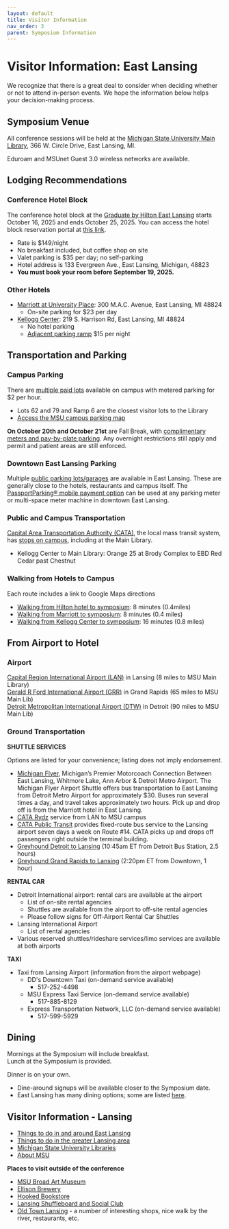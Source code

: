 ```yaml
---
layout: default
title: Visitor Information
nav_order: 3
parent: Symposium Information
---
```

# Visitor Information: East Lansing

We recognize that there is a great deal to consider when deciding whether or not to attend in-person events. We hope the information below helps your decision-making process.

## Symposium Venue

All conference sessions will be held at the [Michigan State University Main Library](https://lib.msu.edu/), 366 W. Circle Drive, East Lansing, MI.

Eduroam and MSUnet Guest 3.0 wireless networks are available.

## Lodging Recommendations

### Conference Hotel Block

The conference hotel block at the [Graduate by Hilton East Lansing](https://www.hilton.com/en/hotels/langegu-graduate-east-lansing) starts October 16, 2025 and ends October 25, 2025. You can access the hotel block reservation portal at [this link](https://book.passkey.com/e/51079089).

- Rate is $149/night
- No breakfast included, but coffee shop on site
- Valet parking is $35 per day; no self-parking
- Hotel address is 133 Evergreen Ave., East Lansing, Michigan, 48823
- **You must book your room before September 19, 2025.**

### Other Hotels

- [Marriott at University Place](https://www.marriott.com/en-us/hotels/lanea-marriott-east-lansing-at-university-place/overview/): 300 M.A.C. Avenue, East Lansing, MI 48824
  - On-site parking for $23 per day
- [Kellogg Center](https://kelloggcenter.com): 219 S. Harrison Rd, East Lansing, MI 48824
  - No hotel parking
  - [Adjacent parking ramp](https://kelloggcenter.com/parking) $15 per night

## Transportation and Parking

### Campus Parking

There are [multiple paid lots](https://parking.msu.edu/visitors) available on campus with metered parking for $2 per hour. 
- Lots 62 and 79 and Ramp 6 are the closest visitor lots to the Library
- [Access the MSU campus parking map](https://maps.msu.edu/interactive/index.php)

**On October 20th and October 21st** are Fall Break, with [complimentary meters and pay-by-plate parking](https://parking.msu.edu/about/complimentary-parking-information). Any overnight restrictions still apply and permit and patient areas are still enforced.

### Downtown East Lansing Parking

Multiple [public parking lots/garages](https://cityofeastlansing.com/2186/Live-Parking-Availability) are available in East Lansing. These are generally close to the hotels, restaurants and campus itself. The [PassportParking® mobile payment option](https://ppprk.com/park/) can be used at any parking meter or multi-space meter machine in downtown East Lansing.

### Public and Campus Transportation

[Capital Area Transportation Authority (CATA)](https://www.cata.org/), the local mass transit system, has [stops on campus](https://www.cata.org/Portals/0/Mini_System_Map_F19.pdf), including at the Main Library.
- Kellogg Center to Main Library: Orange 25 at Brody Complex to EBD Red Cedar past Chestnut

### Walking from Hotels to Campus

Each route includes a link to Google Maps directions
- [Walking from Hilton hotel to symposium](https://www.google.com/maps/dir/133+Evergreen+Avenue,+East+Lansing,+MI/Main+Lbry,+Main+Library,+366+W+Circle+Dr+Room+Number+W101,+East+Lansing,+MI+48824/@42.7333082,-84.4863113,17z/data=!3m1!4b1!4m14!4m13!1m5!1m1!1s0x8822e9d40f407807:0x86fe26f54099b1d9!2m2!1d-84.4847693!2d42.7357501!1m5!1m1!1s0x8822c27f7b821129:0xa59867f8e14932da!2m2!1d-84.483372!2d42.7308585!3e2?entry=ttu&g_ep=EgoyMDI1MDgwNi4wIKXMDSoASAFQAw%3D%3D): 8 minutes (0.4miles)
- [Walking from Marriott to symposium](https://www.google.com/maps/dir/300+M.+A.+C.+Avenue,+East+Lansing,+MI/Main+Lbry,+Main+Library,+366+W+Circle+Dr+Room+Number+W101,+East+Lansing,+MI+48824/@42.7333619,-84.48682,16z/data=!3m1!4b1!4m14!4m13!1m5!1m1!1s0x8822e82b554d5cab:0x392b5258820dbd7c!2m2!1d-84.4799683!2d42.7356432!1m5!1m1!1s0x8822c27f7b821129:0xa59867f8e14932da!2m2!1d-84.483372!2d42.7308585!3e2?entry=ttu&g_ep=EgoyMDI1MDgwNi4wIKXMDSoASAFQAw%3D%3D): 8 minutes (0.4 miles)
- [Walking from Kellogg Center to symposium](https://www.google.com/maps/dir/219+S+Harrison+Rd,+East+Lansing,+MI+48824/Main+Lbry,+Main+Library,+366+W+Circle+Dr+Room+Number+W101,+East+Lansing,+MI+48824/@42.7316652,-84.4935977,16z/data=!4m14!4m13!1m5!1m1!1s0x8822e9d8800e0571:0x68fc00062e9c6b53!2m2!1d-84.4931804!2d42.7317061!1m5!1m1!1s0x8822c27f7b821129:0xa59867f8e14932da!2m2!1d-84.483372!2d42.7308585!3e2?entry=ttu&g_ep=EgoyMDI1MDgwNi4wIKXMDSoASAFQAw%3D%3D): 16 minutes (0.8 miles)

## From Airport to Hotel

### Airport

[Capital Region International Airport (LAN)](https://www.flylansing.com/) in Lansing (8 miles to MSU Main Library)  
[Gerald R Ford International Airport (GRR)](https://www.grr.org/) in Grand Rapids (65 miles to MSU Main Lib)  
[Detroit Metropolitan International Airport (DTW)](https://www.metroairport.com/) in Detroit (90 miles to MSU Main Lib)  

### Ground Transportation  

**SHUTTLE SERVICES**  

Options are listed for your convenience; listing does not imply endorsement.  
- [Michigan Flyer](https://www.michiganflyer.com/), Michigan’s Premier Motorcoach Connection Between East Lansing, Whitmore Lake, Ann Arbor & Detroit Metro Airport. The Michigan Flyer Airport Shuttle offers bus transportation to East Lansing from Detroit Metro Airport for approximately $30. Buses run several times a day, and travel takes approximately two hours. Pick up and drop off is from the Marriott hotel in East Lansing.
- [CATA Rydz](https://www.cata.org/Rider-Information/Microtransit) service from LAN to MSU campus
- [CATA Public Transit](https://www.cata.org/schedules/14/1?date=08-08-2025) provides fixed-route bus service to the Lansing airport seven days a week on Route #14. CATA picks up and drops off passengers right outside the terminal building.
- [Greyhound Detroit to Lansing](https://shop.greyhound.com/search?departureCity=1179ba8c-fdf3-467a-ae63-56d63f0658b5&arrivalCity=ebb33214-3580-4336-a634-3039f62ddcfd&route=Detroit%2C+MI-Lansing%2C+MI&rideDate=19.10.2025&adult=1&_locale=en_US&departureCountryCode=US&arrivalCountryCode=US&features%5Bfeature.enable_distribusion%5D=1&features%5Bfeature.train_cities_only%5D=0&features%5Bfeature.auto_update_disabled%5D=0&features%5Bfeature.webc_search_us_veterans_promoted%5D=0&features%5Bfeature.webc_search_no_stations_limit%5D=0&features%5Bfeature.webc_station_search%5D=0&features%5Bfeature.webc_search_grouping_trips%5D=0&features%5Bfeature.darken_page%5D=1) (10:45am ET from Detroit Bus Station, 2.5 hours)
- [Greyhound Grand Rapids to Lansing](https://shop.greyhound.com/search?departureCity=c048aeaf-1def-401d-b975-b70710015e09&arrivalCity=ebb33214-3580-4336-a634-3039f62ddcfd&route=Grand+Rapids%2C+MI-Lansing%2C+MI&rideDate=19.10.2025&adult=1&_locale=en_US&departureCountryCode=US&arrivalCountryCode=US&features%5Bfeature.enable_distribusion%5D=1&features%5Bfeature.train_cities_only%5D=0&features%5Bfeature.auto_update_disabled%5D=0&features%5Bfeature.webc_search_us_veterans_promoted%5D=0&features%5Bfeature.webc_search_no_stations_limit%5D=0&features%5Bfeature.webc_station_search%5D=0&features%5Bfeature.webc_search_grouping_trips%5D=0&features%5Bfeature.darken_page%5D=1) (2:20pm ET from Downtown, 1 hour)  

**RENTAL CAR**  

- Detroit International airport: rental cars are available at the airport
  - List of on-site rental agencies
  - Shuttles are available from the airport to off-site rental agencies
  - Please follow signs for Off-Airport Rental Car Shuttles
- Lansing International Airport
  - List of rental agencies
- Various reserved shuttles/rideshare services/limo services are available at both airports

**TAXI**

- Taxi from Lansing Airport (information from the airport webpage)
  - DD's Downtown Taxi (on-demand service available)
    - 517-252-4498
  - MSU Express Taxi Service (on-demand service available)
    - 517-885-8129
  - Express Transportation Network, LLC (on-demand service available)
    - 517-599-5929

## Dining

Mornings at the Symposium will include breakfast.  
Lunch at the Symposium is provided. 

Dinner is on your own.
- Dine-around signups will be available closer to the Symposium date.
- East Lansing has many dining options; some are listed [here](https://www.lansing.org/michigan-state-university/restaurants-near-msu/).

## Visitor Information - Lansing

- [Things to do in and around East Lansing](https://www.michigan.org/city/east-lansing)
- [Things to do in the greater Lansing area](https://www.lansing.org/things-to-do/attractions/unique-attractions/)
- [Michigan State University Libraries](https://lib.msu.edu/)
- [About MSU](https://msu.edu/about)

**Places to visit outside of the conference**
- [MSU Broad Art Museum](https://broadmuseum.msu.edu/)
- [Ellison Brewery](https://ellisonbrewing.com/)
- [Hooked Bookstore](https://hookedlansing.com/)
- [Lansing Shuffleboard and Social Club](https://www.lansingshuffle.com/)
- [Old Town Lansing](https://www.iloveoldtown.org/directory) - a number of interesting shops, nice walk by the river, restaurants, etc.

